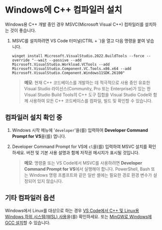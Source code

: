 <h1 data-loc-id="walkthrough.windows.install.compiler">Windows에 C++ 컴파일러 설치</h1>
<p data-loc-id="walkthrough.windows.text1">Windows용 C++ 개발 중인 경우 MSVC(Microsoft Visual C++) 컴파일러를 설치하는 것이 좋습니다.</p>
<ol>
<li><p data-loc-id="walkthrough.windows.text2">MSVC를 설치하려면 VS Code 터미널(CTRL + `)을 열고 다음 명령을 붙여 넣습니다.
</p><pre><code style="white-space: pre-wrap;">winget install Microsoft.VisualStudio.2022.BuildTools --force --override "--wait --passive --add Microsoft.VisualStudio.Workload.VCTools --add Microsoft.VisualStudio.Component.VC.Tools.x86.x64 --add Microsoft.VisualStudio.Component.Windows11SDK.26100"</code></pre>
</li>
<blockquote>
<p><strong data-loc-id="walkthrough.windows.note1">메모</strong>: <span data-loc-id="walkthrough.windows.note1.text">현재 C++ 코드베이스를 개발하는 데 적극적으로 사용 중인 유효한 Visual Studio 라이선스(Community, Pro 또는 Enterprise)가 있는 한 Visual Studio Build Tools의 C++ 도구 집합을 Visual Studio Code와 함께 사용하여 모든 C++ 코드베이스를 컴파일, 빌드 및 확인할 수 있습니다.</span></p>
</blockquote>

</ol>
<h2 data-loc-id="walkthrough.windows.verify.compiler">컴파일러 설치 확인 중</h2>
<ol>
<li><p data-loc-id="walkthrough.windows.open.command.prompt">Windows 시작 메뉴에 '<code>developer</code>'을(를) 입력하여 <strong>Developer Command Prompt for VS</strong>을(를) 엽니다.</p>
</li>
<li><p data-loc-id="walkthrough.windows.check.install"><span>Developer Command Prompt for VS</span>에 <code>cl</code>을(를) 입력하여 MSVC 설치를 확인하세요. 버전 및 기본 사용 설명과 함께 저작권 메시지가 표시될 것입니다.</p>
<blockquote>
<p><strong data-loc-id="walkthrough.windows.note2">메모</strong>: <span data-loc-id="walkthrough.windows.note2.text">명령줄 또는 VS Code에서 MSVC를 사용하려면 <strong>Developer Command Prompt for VS</strong>에서 실행해야 합니다. <span>PowerShell</span>, <span>Bash</span> 또는 Windows 명령 프롬프트와 같은 일반 셸에는 필요한 경로 환경 변수가 설정되어 있지 않습니다.</span></p>
</blockquote>
</li>
</ol>
<h2 data-loc-id="walkthrough.windows.other.compilers">기타 컴파일러 옵션</h2>
<p data-loc-id="walkthrough.windows.text3">Windows에서 Linux를 대상으로 하는 경우 <a href="https://code.visualstudio.com/docs/cpp/config-wsl" data-loc-id="walkthrough.windows.link.title1">VS Code에서 C++ 및 Linux용 Windows 하위 시스템(WSL) 사용</a>을(를) 확인하세요. 또는 <a href="https://code.visualstudio.com/docs/cpp/config-mingw" data-loc-id="walkthrough.windows.link.title2">MinGW로 Windows에 GCC 설치</a>할 수 있습니다.</p>